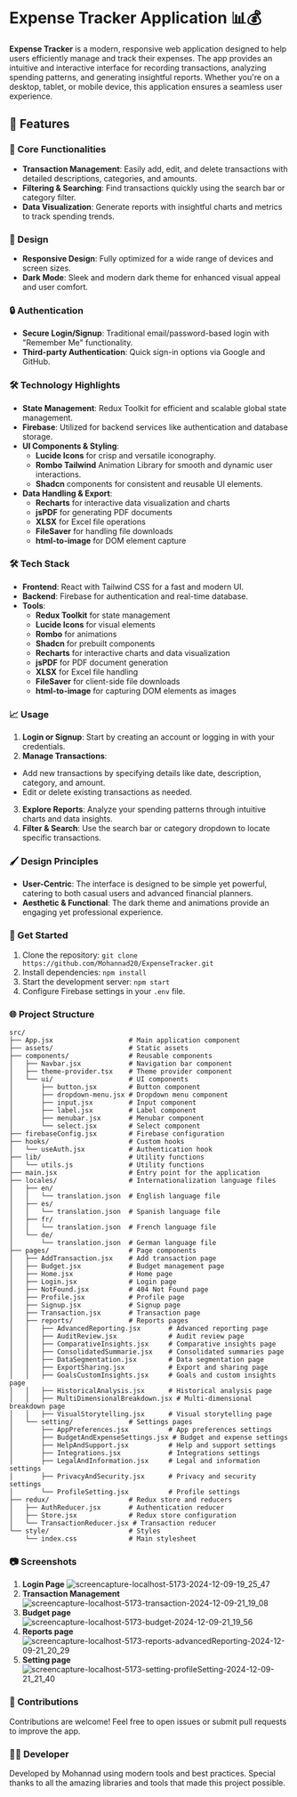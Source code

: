 # Expense Tracker Application 📊💰

**Expense Tracker** is a modern, responsive web application designed to help users efficiently manage and track their expenses. The app provides an intuitive and interactive interface for recording transactions, analyzing spending patterns, and generating insightful reports. Whether you're on a desktop, tablet, or mobile device, this application ensures a seamless user experience.

## 🌟 Features

### 💼 Core Functionalities

- **Transaction Management**: Easily add, edit, and delete transactions with detailed descriptions, categories, and amounts.
- **Filtering & Searching**: Find transactions quickly using the search bar or category filter.
- **Data Visualization**: Generate reports with insightful charts and metrics to track spending trends.

### 🎨 Design

- **Responsive Design**: Fully optimized for a wide range of devices and screen sizes.
- **Dark Mode**: Sleek and modern dark theme for enhanced visual appeal and user comfort.

### 🔒 Authentication

- **Secure Login/Signup**: Traditional email/password-based login with "Remember Me" functionality.
- **Third-party Authentication**: Quick sign-in options via Google and GitHub.

### 🛠️ Technology Highlights

- **State Management**: Redux Toolkit for efficient and scalable global state management.
- **Firebase**: Utilized for backend services like authentication and database storage.
- **UI Components & Styling**:
  - **Lucide Icons** for crisp and versatile iconography.
  - **Rombo Tailwind** Animation Library for smooth and dynamic user interactions.
  - **Shadcn** components for consistent and reusable UI elements.
- **Data Handling & Export**:
  - **Recharts** for interactive data visualization and charts
  - **jsPDF** for generating PDF documents
  - **XLSX** for Excel file operations
  - **FileSaver** for handling file downloads
  - **html-to-image** for DOM element capture

### 🛠️ Tech Stack

- **Frontend**: React with Tailwind CSS for a fast and modern UI.
- **Backend**: Firebase for authentication and real-time database.
- **Tools**:
  - **Redux Toolkit** for state management
  - **Lucide Icons** for visual elements
  - **Rombo** for animations
  - **Shadcn** for prebuilt components
  - **Recharts** for interactive charts and data visualization
  - **jsPDF** for PDF document generation
  - **XLSX** for Excel file handling
  - **FileSaver** for client-side file downloads
  - **html-to-image** for capturing DOM elements as images

### 📈 Usage

1. **Login or Signup**: Start by creating an account or logging in with your credentials.
2. **Manage Transactions**:

- Add new transactions by specifying details like date, description, category, and amount.
- Edit or delete existing transactions as needed.

3. **Explore Reports**: Analyze your spending patterns through intuitive charts and data insights.
4. **Filter & Search**: Use the search bar or category dropdown to locate specific transactions.

### 🖌️ Design Principles

- **User-Centric**: The interface is designed to be simple yet powerful, catering to both casual users and advanced financial planners.
- **Aesthetic & Functional**: The dark theme and animations provide an engaging yet professional experience.

### 🚀 Get Started

1. Clone the repository:
   `git clone https://github.com/Mohannad20/ExpenseTracker.git`
2. Install dependencies:
   `npm install`
3. Start the development server:
   `npm start`
4. Configure Firebase settings in your `.env` file.

### 🌐 Project Structure

```
src/
├── App.jsx                   # Main application component
├── assets/                   # Static assets
├── components/               # Reusable components
│   ├── Navbar.jsx            # Navigation bar component
│   ├── theme-provider.tsx    # Theme provider component
│   └── ui/                   # UI components
│       ├── button.jsx        # Button component
│       ├── dropdown-menu.jsx # Dropdown menu component
│       ├── input.jsx         # Input component
│       ├── label.jsx         # Label component
│       ├── menubar.jsx       # Menubar component
│       └── select.jsx        # Select component
├── firebaseConfig.jsx        # Firebase configuration
├── hooks/                    # Custom hooks
│   └── useAuth.jsx           # Authentication hook
├── lib/                      # Utility functions
│   └── utils.js              # Utility functions
├── main.jsx                  # Entry point for the application
├── locales/                  # Internationalization language files
│   ├── en/                  
│   │   └── translation.json  # English language file
│   ├── es/                  
│   │   └── translation.json  # Spanish language file
│   ├── fr/                  
│   │   └── translation.json  # French language file
│   └── de/                  
│       └── translation.json  # German language file
├── pages/                    # Page components
│   ├── AddTransaction.jsx    # Add transaction page
│   ├── Budget.jsx            # Budget management page
│   ├── Home.jsx              # Home page
│   ├── Login.jsx             # Login page
│   ├── NotFound.jsx          # 404 Not Found page
│   ├── Profile.jsx           # Profile page
│   ├── Signup.jsx            # Signup page
│   ├── Transaction.jsx       # Transaction page
│   ├── reports/              # Reports pages
│   │   ├── AdvancedReporting.jsx       # Advanced reporting page
│   │   ├── AuditReview.jsx             # Audit review page
│   │   ├── ComparativeInsights.jsx     # Comparative insights page
│   │   ├── ConsolidatedSummarie.jsx    # Consolidated summaries page
│   │   ├── DataSegmentation.jsx        # Data segmentation page
│   │   ├── ExportSharing.jsx           # Export and sharing page
│   │   ├── GoalsCustomInsights.jsx     # Goals and custom insights page
│   │   ├── HistoricalAnalysis.jsx      # Historical analysis page
│   │   ├── MultiDimensionalBreakdown.jsx # Multi-dimensional breakdown page
│   │   ├── VisualStorytelling.jsx      # Visual storytelling page
│   └── setting/              # Settings pages
│       ├── AppPreferences.jsx          # App preferences settings
│       ├── BudgetAndExpenseSettings.jsx # Budget and expense settings
│       ├── HelpAndSupport.jsx          # Help and support settings
│       ├── Integrations.jsx            # Integrations settings
│       ├── LegalAndInformation.jsx     # Legal and information settings
│       ├── PrivacyAndSecurity.jsx      # Privacy and security settings
│       └── ProfileSetting.jsx          # Profile settings
├── redux/                    # Redux store and reducers
│   ├── AuthReducer.jsx       # Authentication reducer
│   ├── Store.jsx             # Redux store configuration
│   └── TransactionReducer.jsx # Transaction reducer
└── style/                    # Styles
    └── index.css             # Main stylesheet
```

### 📷 Screenshots

1. **Login Page**
   ![screencapture-localhost-5173-2024-12-09-19_25_47](https://github.com/user-attachments/assets/0d315b29-6534-4a60-a356-2f368851c9da)
2. **Transaction Management**
   ![screencapture-localhost-5173-transaction-2024-12-09-21_19_08](https://github.com/user-attachments/assets/21030789-ab48-4cc7-80b9-415cfe33f919)
3. **Budget page**
   ![screencapture-localhost-5173-budget-2024-12-09-21_19_56](https://github.com/user-attachments/assets/e60b1a71-543d-43c6-8545-93311bbe9ba1)
4. **Reports page**
   ![screencapture-localhost-5173-reports-advancedReporting-2024-12-09-21_20_29](https://github.com/user-attachments/assets/7b0cea20-33eb-4447-9522-2893aafa9e95)
5. **Setting page**
   ![screencapture-localhost-5173-setting-profileSetting-2024-12-09-21_21_40](https://github.com/user-attachments/assets/59323b45-fe46-40ff-9ddb-f6affda4f085)

### 🤝 Contributions

Contributions are welcome! Feel free to open issues or submit pull requests to improve the app.

### 👨‍💻 Developer

Developed by Mohannad using modern tools and best practices. Special thanks to all the amazing libraries and tools that made this project possible.
